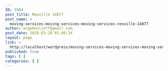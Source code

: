 ```yaml
---
ID: 5984
post_title: Rexville 14877
post_name: >
  moving-services-moving-services-moving-services-rexville-14877
author: mrgabonijeff@gmail.com
post_date: 2018-03-28 01:46:34
layout: page
link: >
  http://localhost/wordpress/moving-services-moving-services-moving-services-rexville-14877/
published: true
tags: [ ]
categories: [ ]
---
```

